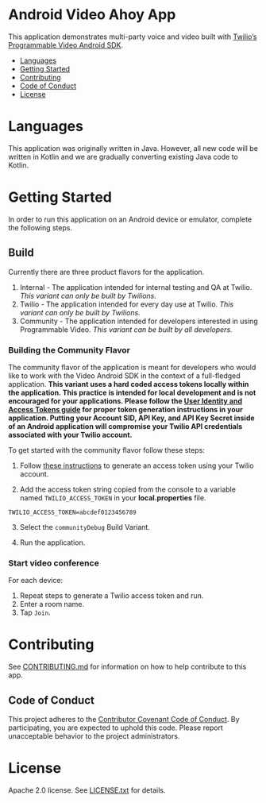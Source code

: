 # Android Video Ahoy App

This application demonstrates multi-party voice and video built with [Twilio’s Programmable Video Android SDK](https://www.twilio.com/docs/video).

- [Languages](#languages)
- [Getting Started](#getting-started)
- [Contributing](#contributing)
- [Code of Conduct](#code-of-conduct)
- [License](#license)

# Languages
This application was originally written in Java. However, all new code will be written in Kotlin and we are gradually converting existing Java code to Kotlin.

# Getting Started

In order to run this application on an Android device or emulator, complete the following steps.

## Build
Currently there are three product flavors for the application.

1. Internal - The application intended for internal testing and QA at Twilio. _This variant can only be built by Twilions._
1. Twilio - The application intended for every day use at Twilio. _This variant can only be built by Twilions._
1. Community - The application intended for developers interested in using Programmable Video. _This variant can be built by all developers._

### Building the Community Flavor

The community flavor of the application is meant for developers who would like to work with the Video Android SDK in the context of a full-fledged application.
**This variant uses a hard coded access tokens locally within
the application. This practice is intended for local development and is not encouraged for your
applications. Please follow the
[User Identity and Access Tokens guide](https://www.twilio.com/docs/api/video/identity) for proper
token generation instructions in your application. Putting your Account SID,
API Key, and API Key Secret inside of an Android application will compromise your Twilio API
credentials associated with your Twilio account.**

To get started with the community flavor follow these steps:

1. Follow [these instructions](https://www.twilio.com/docs/video/tutorials/user-identity-access-tokens#generate-in-console) to generate an access token using your Twilio account.

2. Add the access token string copied from the console to a variable named `TWILIO_ACCESS_TOKEN`
in your **local.properties** file.

```
TWILIO_ACCESS_TOKEN=abcdef0123456789
```

3. Select the `communityDebug` Build Variant.

4. Run the application.

### Start video conference

For each device:

1. Repeat steps to generate a Twilio access token and run.
1. Enter a room name.
1. Tap `Join`.

# Contributing

See [CONTRIBUTING.md](CONTRIBUTING.md) for information on how to help contribute to this app.

## Code of Conduct

This project adheres to the [Contributor Covenant Code of Conduct](CODE_OF_CONDUCT.md). By participating, you are expected to uphold this code. Please report unacceptable behavior to the project administrators.

# License

Apache 2.0 license. See [LICENSE.txt](LICENSE.txt) for details.
